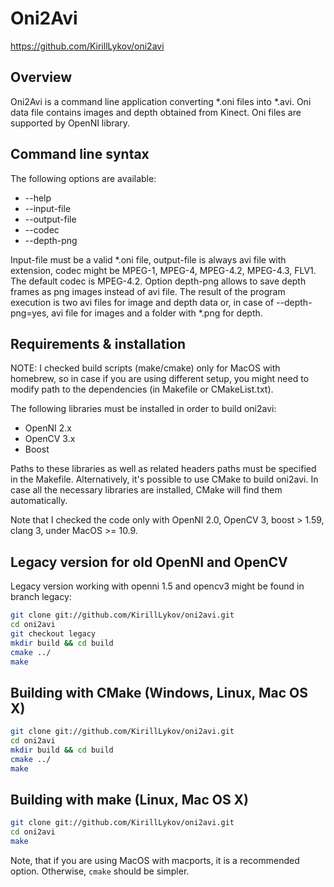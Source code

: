 Oni2Avi
============================

https://github.com/KirillLykov/oni2avi

Overview
--------

Oni2Avi is a command line application converting *.oni files into *.avi.
Oni data file contains images and depth obtained from Kinect. Oni files 
are supported by OpenNI library.

Command line syntax
--------------------------

The following options are available:

* --help
* --input-file
* --output-file
* --codec
* --depth-png

Input-file must be a valid *.oni file, output-file is always avi file with extension,
codec might be MPEG-1, MPEG-4, MPEG-4.2, MPEG-4.3, FLV1. The default
codec is MPEG-4.2. Option depth-png allows to save depth frames as png images instead of avi file.
The result of the program execution is two avi files for image and depth data 
or, in case of --depth-png=yes, avi file for images and a folder with *.png for depth.

Requirements & installation
--------------------------

NOTE: I checked build scripts (make/cmake) only for MacOS with homebrew, so in case if you are using different setup, 
you might need to modify path to the dependencies (in Makefile or CMakeList.txt).

The following libraries must be installed in order to build oni2avi:
* OpenNI 2.x
* OpenCV 3.x
* Boost

Paths to these libraries as well as related headers paths must be specified in the Makefile. 
Alternatively, it's possible to use CMake to build oni2avi. In case all the necessary libraries
are installed, CMake will find them automatically.

Note that I checked the code only with OpenNI 2.0, OpenCV 3, boost > 1.59, clang 3,
under MacOS >= 10.9.

Legacy version for old OpenNI and OpenCV
--------------------------
Legacy version working with  openni 1.5 and opencv3 might be found in branch legacy:
```bash
git clone git://github.com/KirillLykov/oni2avi.git
cd oni2avi
git checkout legacy
mkdir build && cd build
cmake ../
make
```

Building with CMake (Windows, Linux, Mac OS X)
--------------------------

```bash
git clone git://github.com/KirillLykov/oni2avi.git
cd oni2avi
mkdir build && cd build
cmake ../
make
```

Building with make (Linux, Mac OS X)
--------------------------

```bash
git clone git://github.com/KirillLykov/oni2avi.git
cd oni2avi
make
```
Note, that if you are using MacOS with macports, it is a recommended option. Otherwise, `cmake` should be simpler.
